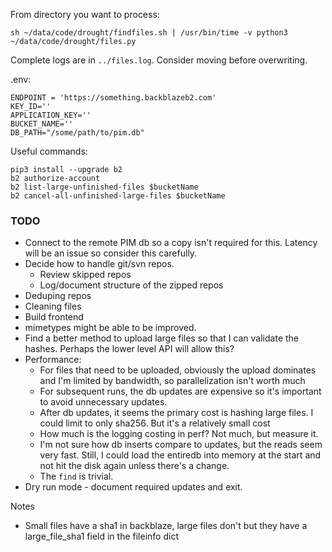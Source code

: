 From directory you want to process:

`sh ~/data/code/drought/findfiles.sh | /usr/bin/time -v python3 ~/data/code/drought/files.py`

Complete logs are in `../files.log`. Consider moving before overwriting. 


.env:

```
ENDPOINT = 'https://something.backblazeb2.com'
KEY_ID=''
APPLICATION_KEY=''
BUCKET_NAME=''
DB_PATH="/some/path/to/pim.db"
```

Useful commands:

```
pip3 install --upgrade b2
b2 authorize-account
b2 list-large-unfinished-files $bucketName
b2 cancel-all-unfinished-large-files $bucketName
```

### TODO

* Connect to the remote PIM db so a copy isn't required for this. Latency will be an issue so consider this carefully.
* Decide how to handle git/svn repos. 
   * Review skipped repos
   * Log/document structure of the zipped repos
* Deduping repos
* Cleaning files
* Build frontend
* mimetypes might be able to be improved. 
* Find a better method to upload large files so that I can validate the hashes. Perhaps the lower level API will allow this?
* Performance:
  * For files that need to be uploaded, obviously the upload dominates and I'm limited by bandwidth, so parallelization isn't worth much
  * For subsequent runs, the db updates are expensive so it's important to avoid unnecessary updates. 
   * After db updates, it seems the primary cost is hashing large files. I could limit to only sha256. But it's a relatively small cost
   * How much is the logging costing in perf? Not much, but measure it. 
   * I'm not sure how db inserts compare to updates, but the reads seem very fast. Still, I could load the entiredb into memory at the start and not 
hit the disk again unless there's a change. 
   * The `find` is trivial. 
* Dry run mode - document required updates and exit.


Notes

* Small files have a sha1 in backblaze, large files don't but they have a large_file_sha1 field in the fileinfo dict
